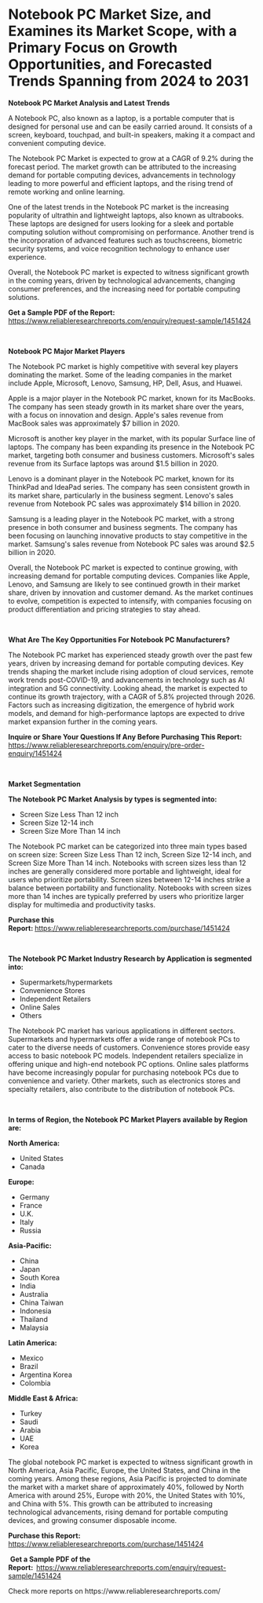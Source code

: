 <p><h1>Notebook PC Market Size, and Examines its Market Scope, with a Primary Focus on Growth Opportunities, and Forecasted Trends Spanning from 2024 to 2031</h1></p><p><strong>Notebook PC Market Analysis and Latest Trends</strong></p>
<p><p>A Notebook PC, also known as a laptop, is a portable computer that is designed for personal use and can be easily carried around. It consists of a screen, keyboard, touchpad, and built-in speakers, making it a compact and convenient computing device.</p><p>The Notebook PC Market is expected to grow at a CAGR of 9.2% during the forecast period. The market growth can be attributed to the increasing demand for portable computing devices, advancements in technology leading to more powerful and efficient laptops, and the rising trend of remote working and online learning.</p><p>One of the latest trends in the Notebook PC market is the increasing popularity of ultrathin and lightweight laptops, also known as ultrabooks. These laptops are designed for users looking for a sleek and portable computing solution without compromising on performance. Another trend is the incorporation of advanced features such as touchscreens, biometric security systems, and voice recognition technology to enhance user experience.</p><p>Overall, the Notebook PC market is expected to witness significant growth in the coming years, driven by technological advancements, changing consumer preferences, and the increasing need for portable computing solutions.</p></p>
<p><strong>Get a Sample PDF of the Report:&nbsp;</strong> <a href="https://www.reliableresearchreports.com/enquiry/request-sample/1451424">https://www.reliableresearchreports.com/enquiry/request-sample/1451424</a></p>
<p>&nbsp;</p>
<p><strong>Notebook PC Major Market Players</strong></p>
<p><p>The Notebook PC market is highly competitive with several key players dominating the market. Some of the leading companies in the market include Apple, Microsoft, Lenovo, Samsung, HP, Dell, Asus, and Huawei.</p><p>Apple is a major player in the Notebook PC market, known for its MacBooks. The company has seen steady growth in its market share over the years, with a focus on innovation and design. Apple's sales revenue from MacBook sales was approximately $7 billion in 2020.</p><p>Microsoft is another key player in the market, with its popular Surface line of laptops. The company has been expanding its presence in the Notebook PC market, targeting both consumer and business customers. Microsoft's sales revenue from its Surface laptops was around $1.5 billion in 2020.</p><p>Lenovo is a dominant player in the Notebook PC market, known for its ThinkPad and IdeaPad series. The company has seen consistent growth in its market share, particularly in the business segment. Lenovo's sales revenue from Notebook PC sales was approximately $14 billion in 2020.</p><p>Samsung is a leading player in the Notebook PC market, with a strong presence in both consumer and business segments. The company has been focusing on launching innovative products to stay competitive in the market. Samsung's sales revenue from Notebook PC sales was around $2.5 billion in 2020.</p><p>Overall, the Notebook PC market is expected to continue growing, with increasing demand for portable computing devices. Companies like Apple, Lenovo, and Samsung are likely to see continued growth in their market share, driven by innovation and customer demand. As the market continues to evolve, competition is expected to intensify, with companies focusing on product differentiation and pricing strategies to stay ahead.</p></p>
<p>&nbsp;</p>
<p><strong>What Are The Key Opportunities For Notebook PC Manufacturers?</strong></p>
<p><p>The Notebook PC market has experienced steady growth over the past few years, driven by increasing demand for portable computing devices. Key trends shaping the market include rising adoption of cloud services, remote work trends post-COVID-19, and advancements in technology such as AI integration and 5G connectivity. Looking ahead, the market is expected to continue its growth trajectory, with a CAGR of 5.8% projected through 2026. Factors such as increasing digitization, the emergence of hybrid work models, and demand for high-performance laptops are expected to drive market expansion further in the coming years.</p></p>
<p><strong>Inquire or Share Your Questions If Any Before Purchasing This Report:</strong> <a href="https://www.reliableresearchreports.com/enquiry/pre-order-enquiry/1451424">https://www.reliableresearchreports.com/enquiry/pre-order-enquiry/1451424</a></p>
<p>&nbsp;</p>
<p><strong>Market Segmentation</strong></p>
<p><strong>The Notebook PC Market Analysis by types is segmented into:</strong></p>
<p><ul><li>Screen Size Less Than 12 inch</li><li>Screen Size 12-14 inch</li><li>Screen Size More Than 14 inch</li></ul></p>
<p><p>The Notebook PC market can be categorized into three main types based on screen size: Screen Size Less Than 12 inch, Screen Size 12-14 inch, and Screen Size More Than 14 inch. Notebooks with screen sizes less than 12 inches are generally considered more portable and lightweight, ideal for users who prioritize portability. Screen sizes between 12-14 inches strike a balance between portability and functionality. Notebooks with screen sizes more than 14 inches are typically preferred by users who prioritize larger display for multimedia and productivity tasks.</p></p>
<p><strong>Purchase this Report:&nbsp;</strong><a href="https://www.reliableresearchreports.com/purchase/1451424">https://www.reliableresearchreports.com/purchase/1451424</a></p>
<p>&nbsp;</p>
<p><strong>The Notebook PC Market Industry Research by Application is segmented into:</strong></p>
<p><ul><li>Supermarkets/hypermarkets</li><li>Convenience Stores</li><li>Independent Retailers</li><li>Online Sales</li><li>Others</li></ul></p>
<p><p>The Notebook PC market has various applications in different sectors. Supermarkets and hypermarkets offer a wide range of notebook PCs to cater to the diverse needs of customers. Convenience stores provide easy access to basic notebook PC models. Independent retailers specialize in offering unique and high-end notebook PC options. Online sales platforms have become increasingly popular for purchasing notebook PCs due to convenience and variety. Other markets, such as electronics stores and specialty retailers, also contribute to the distribution of notebook PCs.</p></p>
<p>&nbsp;</p>
<p><strong>In terms of Region, the Notebook PC Market Players available by Region are:</strong></p>
<p>
    <p> <strong> North America: </strong>
        <ul>
            <li>United States</li>
            <li>Canada</li>
        </ul>
        </p> 
    <p> <strong> Europe: </strong>
        <ul>
            <li>Germany</li>
            <li>France</li>
            <li>U.K.</li>
            <li>Italy</li>
            <li>Russia</li>
        </ul>
        </p> 
    <p> <strong> Asia-Pacific: </strong>
        <ul>
            <li>China</li>
            <li>Japan</li>
            <li>South Korea</li>
            <li>India</li>
            <li>Australia</li>
            <li>China Taiwan</li>
            <li>Indonesia</li>
            <li>Thailand</li>
            <li>Malaysia</li>
        </ul>
        </p> 
    <p> <strong> Latin America: </strong>
        <ul>
            <li>Mexico</li>
            <li>Brazil</li>
            <li>Argentina Korea</li>
            <li>Colombia</li>
        </ul>
        </p> 
    <p> <strong> Middle East & Africa: </strong>
        <ul>
            <li>Turkey</li>
            <li>Saudi</li>
            <li>Arabia</li>
            <li>UAE</li>
            <li>Korea</li>
        </ul>
    </p>
    </p>
<p><p>The global notebook PC market is expected to witness significant growth in North America, Asia Pacific, Europe, the United States, and China in the coming years. Among these regions, Asia Pacific is projected to dominate the market with a market share of approximately 40%, followed by North America with around 25%, Europe with 20%, the United States with 10%, and China with 5%. This growth can be attributed to increasing technological advancements, rising demand for portable computing devices, and growing consumer disposable income.</p></p>
<p><strong>Purchase this Report: </strong><a href="https://www.reliableresearchreports.com/purchase/1451424">https://www.reliableresearchreports.com/purchase/1451424</a></p>
<p>&nbsp;<strong>Get a Sample PDF of the Report:&nbsp;&nbsp;</strong><a href="https://www.reliableresearchreports.com/enquiry/request-sample/1451424">https://www.reliableresearchreports.com/enquiry/request-sample/1451424</a></p>
<p><strong></strong></p>
<p>Check more reports on https://www.reliableresearchreports.com/</p>